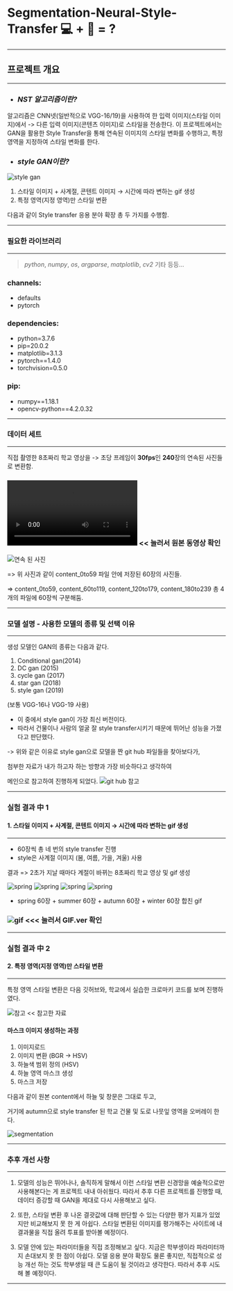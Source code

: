 # Segmentation-Neural-Style-Transfer 💻 + 🎨 = ?
- - -

## 프로젝트 개요
- - -
+ ### *NST 알고리즘이란?*
알고리즘은 CNN넷(일반적으로 VGG-16/19)을 사용하여 한 입력 이미지(스타일 이미지)에서 -> 다른 입력 이미지(콘텐츠 이미지)로 스타일을 전송한다.
이 프로젝트에서는 GAN을 활용한 Style Transfer을 통해 연속된 이미지의 스타일 변화를 수행하고, 특정 영역을 지정하여 스타일 변화를 한다. 

+ ### *style GAN이란?*
![style gan](https://github.com/ryu020619/Segmentation-Neural-Style-Transfer1/blob/main/image.png)

1. 스타일 이미지 + 사계절, 콘텐트 이미지 → 시간에 따라 변하는 gif 생성
2. 특정 영역(지정 영역)만 스타일 변환

   
다음과 같이 Style transfer 응용 분야 확장 총 두 가지를 수행함.


- - -
### 필요한 라이브러리 
- - - 
> *python*,  *numpy*, *os*, *argparse*, *matplotlib*, *cv2* 기타 등등...

### channels:
  - defaults
  - pytorch
    
### dependencies:
  - python=3.7.6
  - pip=20.0.2
  - matplotlib=3.1.3
  - pytorch==1.4.0
  - torchvision=0.5.0

### pip:
  - numpy==1.18.1
  - opencv-python==4.2.0.32
- - -
### 데이터 세트
- - -
직접 촬영한 8초짜리 학교 영상을 -> 초당 프레임이 **30fps**인 **240**장의 연속된 사진들로 변환함.

### ![학교 영상](https://github.com/ryu020619/Segmentation-Neural-Style-Transfer1/blob/main/ky_school.mov) << 눌러서 원본 동영상 확인


![연속 된 사진](https://github.com/ryu020619/Segmentation-Neural-Style-Transfer1/blob/main/ex_content.png)




=> 위 사진과 같이 content_0to59 파일 안에 저장된 60장의 사진들.

=> content_0to59, content_60to119, content_120to179, content_180to239 총 4개의 파일에 60장씩 구분해둠.

- - -
### 모델 설명 - 사용한 모델의 종류 및 선택 이유
- - -
생성 모델인 GAN의 종류는 다음과 같다.
1. Conditional gan(2014)
2. DC gan (2015)
3. cycle gan (2017)
4. star gan (2018)
5. style gan (2019)


(보통 VGG-16나 VGG-19 사용)

+ 이 중에서 style gan이 가장 최신 버전이다.
+ 따라서 건물이나 사람의 얼굴 잘 style transfer시키기 때문에 뛰어난 성능을 가졌다고 판단했다. 

-> 위와 같은 이유로
style gan으로 모델을 짠 git hub 파일들을 찾아보다가,

첨부한 자료가 내가 하고자 하는 방향과 가장 비슷하다고 생각하여

메인으로 참고하여 진행하게 되었다.  ![git hub 참고](https://github.com/gordicaleksa/pytorch-neural-style-transfer)
- - -
### 실험 결과 中 1
#### 1. 스타일 이미지 + 사계절, 콘텐트 이미지 → 시간에 따라 변하는 gif 생성
- - -
       
+ 60장씩 총 네 번의 style transfer 진행
+ style은 사계절 이미지 (봄, 여름, 가을, 겨울) 사용
                                                          
결과 => 2초가 지날 때마다 계절이 바뀌는 8초짜리 학교 영상 및 gif 생성

![spring](https://github.com/ryu020619/Segmentation-Neural-Style-Transfer1/blob/main/spring.png)
![spring](https://github.com/ryu020619/Segmentation-Neural-Style-Transfer1/blob/main/summer.png)
![spring](https://github.com/ryu020619/Segmentation-Neural-Style-Transfer1/blob/main/autumn.png)
![spring](https://github.com/ryu020619/Segmentation-Neural-Style-Transfer1/blob/main/winter.png)

+ spring 60장 + summer 60장 + autumn 60장 + winter 60장 합친 gif 

### **![gif](https://github.com/ryu020619/Segmentation-Neural-Style-Transfer1/assets/144203528/9db85a86-51c4-4c5a-9df4-6efbb4ee6174) <<< 눌러서 GIF.ver 확인**

- - -
### 실험 결과 中 2
#### 2. 특정 영역(지정 영역)만 스타일 변환
- - -

특정 영역 스타일 변환은 다음 깃허브와, 학교에서 실습한 크로마키 코드를 보며 진행하였다.

![참고](https://github.com/margaretmz/segmentation-style-transfer?tab=readme-ov-file) << 참고한 자료

#### 마스크 이미지 생성하는 과정
1. 이미지로드
2. 이미지 변환 (BGR -> HSV)
3. 하늘색 범위 정의 (HSV)
4. 하늘 영역 마스크 생성
5. 마스크 저장

다음과 같이 원본 content에서 하늘 및 창문은 그대로 두고,

거기에 autumn으로 style transfer 된 학교 건물 및 도로 나뭇잎 영역을 오버레이 한다.

![segmentation](https://github.com/ryu020619/Segmentation-Neural-Style-Transfer1/blob/main/Segmentation.png)

- - -
### 추후 개선 사항
- - -
1. 모델의 성능은 뛰어나나, 솔직하게 말해서 이런 스타일 변환 신경망을 예술적으로만 사용해본다는 게 프로젝트 내내 아쉬웠다. 따라서 추후 다른 프로젝트를 진행할 때, 데이터 증강할 때 GAN을 제대로 다시 사용해보고 싶다. 


2. 또한, 스타일 변환 후 나온 결괏값에 대해 판단할 수 있는 다양한 평가 지표가 있었지만 비교해보지 못 한 게 아쉽다. 스타일 변환된 이미지를 평가해주는 사이트에 내 결과물을 직접 올려 투표를 받아볼 예정이다.


3. 모델 안에 있는 파라미터들을 직접 조정해보고 싶다. 지금은 학부생이라 파라미터까지 손대보지 못 한 점이 아쉽다. 모델 응용 분야 확장도 물론 좋지만, 직접적으로 성능 개선 하는 것도 학부생일 때 큰 도움이 될 것이라고 생각한다. 따라서 추후 시도해 볼 예정이다.

- - - 


